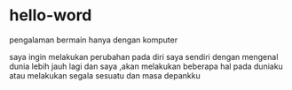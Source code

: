 # hello-word
pengalaman bermain hanya dengan komputer

saya ingin melakukan perubahan pada diri saya sendiri dengan mengenal  dunia lebih jauh lagi dan saya ,akan melakukan beberapa  hal pada duniaku atau melakukan segala sesuatu  dan  masa depankku
